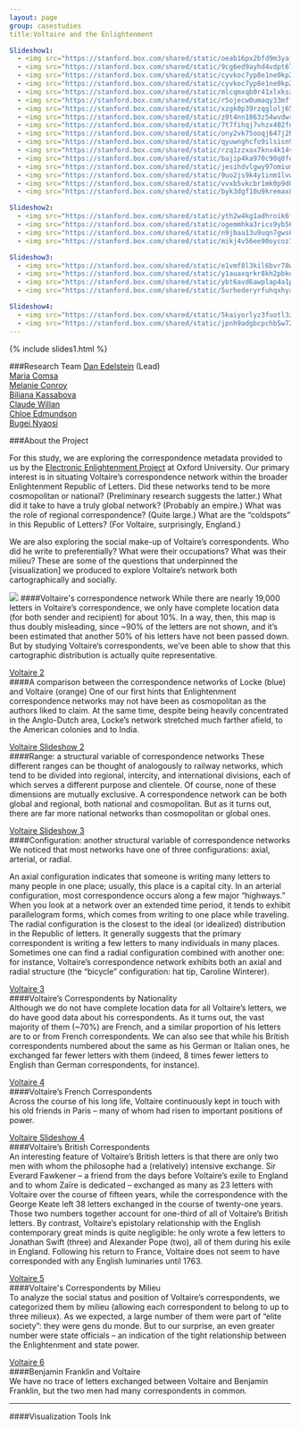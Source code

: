 ```yaml
---
layout: page  
group: casestudies  
title:Voltaire and the Enlightenment

Slideshow1:
  - <img src="https://stanford.box.com/shared/static/oeab16px2bfd9m3yajfx.png" />
  - <img src="https://stanford.box.com/shared/static/9cg6ed9ayhd4vdpt67i7.jpg" />
  - <img src="https://stanford.box.com/shared/static/cyvkoc7yp8e1ne0kp2qu.jpg" />
  - <img src="https://stanford.box.com/shared/static/cyvkoc7yp8e1ne0kp2qu.jpg" />
  - <img src="https://stanford.box.com/shared/static/mlcqmxqb0r41xlxkszyh.jpg" />
  - <img src="https://stanford.box.com/shared/static/r5ojecw0umaqy33mffcj.jpg" />
  - <img src="https://stanford.box.com/shared/static/xzgk0p39rzqglolj65e1.jpg" />
  - <img src="https://stanford.box.com/shared/static/z0t4nn1863z54wvdwryc.jpg" />
  - <img src="https://stanford.box.com/shared/static/7t7fihqj7vhzx402fny8.jpg" />
  - <img src="https://stanford.box.com/shared/static/ony2vk75ooqj647j2h62.jpg" />
  - <img src="https://stanford.box.com/shared/static/qyuwnghcfo9ilsisn9jl.jpg" />
  - <img src="https://stanford.box.com/shared/static/rzq1zzxax7knx4k14v8a.jpg" />
  - <img src="https://stanford.box.com/shared/static/bajip4ka970c90q8feap.jpg" />
  - <img src="https://stanford.box.com/shared/static/jesihdvlgwy97omiumlp.jpg" />
  - <img src="https://stanford.box.com/shared/static/9uo2js9k4y1inm1lvwk3.jpg" />
  - <img src="https://stanford.box.com/shared/static/vvxb5vkcbr1mk0p9d09r.jpg" />
  - <img src="https://stanford.box.com/shared/static/byk3dgf10u9kremax8ef.jpg" />

Slideshow2:
  - <img src="https://stanford.box.com/shared/static/yth2w4kg1adhroik6fzm.jpg" />
  - <img src="https://stanford.box.com/shared/static/ogemmhka3rics9yb56q4.jpg" />
  - <img src="https://stanford.box.com/shared/static/n9jbaa13u9uqn7gws6al.jpg" />
  - <img src="https://stanford.box.com/shared/static/mikj4v56ee90oycoz141.jpg" />

Slideshow3:
  - <img src="https://stanford.box.com/shared/static/e1vmf8l3kil6bvr78w30.jpg" />
  - <img src="https://stanford.box.com/shared/static/y1auaxqrkr8kh2pbkem4.jpg" />
  - <img src="https://stanford.box.com/shared/static/ybt6avd6awplap4a1pi3.jpg" />
  - <img src="https://stanford.box.com/shared/static/5urhederyrfuhqxhyaye.jpg" />

Slideshow4:
  - <img src="https://stanford.box.com/shared/static/5kaiyorlyz3fuotl3z0t.jpg" />
  - <img src="https://stanford.box.com/shared/static/jpnh9adgbcpchb5w72op.jpg" />
---
```



{% include slides1.html %}

###Research Team
[Dan Edelstein](/people/#edelstein) (Lead)  
[Maria Comsa](/people/#comsa)  
[Melanie Conroy](/people/#conroy)  
[Biliana Kassabova](/people/#kassabova)    
[Claude Willan](/people/#willan)  
[Chloe Edmundson](/people/#edmundson)    
[Bugei Nyaosi](/people/#nyaosi)  

###About the Project

For this study, we are exploring the correspondence metadata provided to us by the [Electronic Enlightenment Project] at Oxford University. Our primary interest is in situating Voltaire’s correspondence network within the broader Enlightenment Republic of Letters. Did these networks tend to be more cosmopolitan or national? (Preliminary research suggests the latter.) What did it take to have a truly global network? (Probably an empire.) What was the role of regional correspondence? (Quite large.) What are the “coldspots” in this Republic of Letters? (For Voltaire, surprisingly, England.)

We are also exploring the social make-up of Voltaire’s correspondents. Who did he write to preferentially? What were their occupations? What was their milieu? These are some of the questions that underpinned the [visualization] we produced to explore Voltaire’s network both cartographically and socially.

<img src="[Voltaire 1]" /> 
####Voltaire's correspondence network  
While there are nearly 19,000 letters in Voltaire’s correspondence, we only have complete location data (for both sender and recipient) for about 10%. In a way, then, this map is thus doubly misleading, since ~90% of the letters are not shown, and it’s been estimated that another 50% of his letters have not been passed down. But by studying Voltaire’s correspondents, we’ve been able to show that this cartographic distribution is actually quite representative.

[Voltaire 2]  
####A comparison between the correspondence networks of Locke (blue) and Voltaire (orange) 
One of our first hints that Enlightenment correspondence networks may not have been as cosmopolitan as the authors liked to claim. At the same time, despite being heavily concentrated in the Anglo-Dutch area, Locke’s network stretched much farther afield, to the American colonies and to India.

[Voltaire Slideshow 2]  
####Range: a structural variable of correspondence networks 
These different ranges can be thought of analogously to railway networks, which tend to be divided into regional, intercity, and international divisions, each of which serves a different purpose and clientele. Of course, none of these dimensions are mutually exclusive. A correspondence network can be both global and regional, both national and cosmopolitan. But as it turns out, there are far more national networks than cosmopolitan or global ones.

[Voltaire Slideshow 3]  
####Configuration: another structural variable of correspondence networks  
We noticed that most networks have one of three configurations: axial, arterial, or radial.

An axial configuration indicates that someone is writing many letters to many people in one place; usually, this place is a capital city. In an arterial configuration, most correspondence occurs along a few major “highways.” When you look at a network over an extended time period, it tends to exhibit parallelogram forms, which comes from writing to one place while traveling.
The radial configuration is the closest to the ideal (or idealized) distribution in the Republic of letters. It generally suggests that the primary correspondent is writing a few letters to many individuals in many places. Sometimes one can find a radial configuration combined with another one: for instance, Voltaire’s correspondence network exhibits both an axial and radial structure (the “bicycle” configuration: hat tip, Caroline Winterer).

[Voltaire 3]  
####Voltaire’s Correspondents by Nationality   
Although we do not have complete location data for all Voltaire’s letters, we do have good data about his correspondents. As it turns out, the vast majority of them (~70%) are French, and a similar proportion of his letters are to or from French correspondents. We can also see that while his British correspondents numbered about the same as his German or Italian ones, he exchanged far fewer letters with them (indeed, 8 times fewer letters to English than German correspondents, for instance).

[Voltaire 4]  
####Voltaire’s French Correspondents   
Across the course of his long life, Voltaire continuously kept in touch with his old friends in Paris – many of whom had risen to important positions of power.

[Voltaire Slideshow 4]  
####Voltaire’s British Correspondents   
An interesting feature of Voltaire’s British letters is that there are only two men with whom the philosophe had a (relatively) intensive exchange. Sir Everard Fawkener – a friend from the days before Voltaire’s exile to England and to whom Zaïre is dedicated – exchanged as many as 23 letters with Voltaire over the course of fifteen years, while the correspondence with the George Keate left 38 letters exchanged in the course of twenty-one years. Those two numbers together account for one-third of all of Voltaire’s British letters. By contrast, Voltaire’s epistolary relationship with the English contemporary great minds is quite negligible: he only wrote a few letters to Jonathan Swift (three) and Alexander Pope (two), all of them during his exile in England. Following his return to France, Voltaire does not seem to have corresponded with any English luminaries until 1763.

[Voltaire 5]  
####Voltaire's Correspondents by Milieu  
To analyze the social status and position of Voltaire’s correspondents, we categorized them by milieu (allowing each correspondent to belong to up to three milieux). As we expected, a large number of them were part of “elite society”: they were gens du monde. But to our surprise, an even greater number were state officials – an indication of the tight relationship between the Enlightenment and state power.

[Voltaire 6]  
####Benjamin Franklin and Voltaire  
We have no trace of letters exchanged between Voltaire and Benjamin Franklin, but the two men had many correspondents in common.

<hr>

####Visualization Tools
Ink  


[voltaire slideshow 1]: https://stanford.box.com/voltairess1
[electronic enlightenment project]: http://www.e-enlightenment.com/
[voltaire 1]: https://stanford.box.com/voltaire1
[voltaire 2]: https://stanford.box.com/voltaire2
[voltaire slideshow 2]: https://stanford.box.com/voltairess2
[voltaire slideshow 3]: https://stanford.box.com/voltairess3
[voltaire 3]: https://stanford.box.com/voltaire3
[voltaire 4]: https://stanford.box.com/voltaire4
[voltaire slideshow 4]: https://stanford.box.com/voltairess4
[voltaire 5]: https://stanford.box.com/voltaire5
[voltaire 6]: https://stanford.box.com/voltaire6


